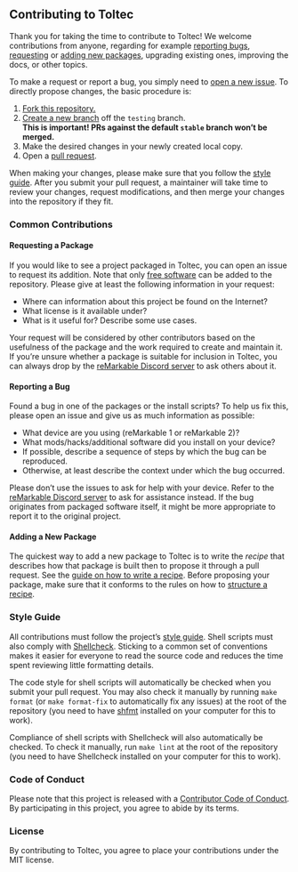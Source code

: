 ## Contributing to Toltec

Thank you for taking the time to contribute to Toltec!
We welcome contributions from anyone, regarding for example [reporting bugs](#reporting-a-bug), [requesting](#request-a-package) or [adding new packages](#adding-a-new-package), upgrading existing ones, improving the docs, or other topics.

To make a request or report a bug, you simply need to [open a new issue](../../../issues/new/choose).
To directly propose changes, the basic procedure is:

1. [Fork this repository.](https://docs.github.com/en/github/getting-started-with-github/fork-a-repo)
2. [Create a new branch](https://docs.github.com/en/github/collaborating-with-issues-and-pull-requests/creating-and-deleting-branches-within-your-repository) off the `testing` branch.\
**This is important! PRs against the default `stable` branch won’t be merged.**
3. Make the desired changes in your newly created local copy.
4. Open a [pull request](https://docs.github.com/en/github/collaborating-with-issues-and-pull-requests/about-pull-requests).

When making your changes, please make sure that you follow the [style guide](#style-guide).
After you submit your pull request, a maintainer will take time to review your changes, request modifications, and then merge your changes into the repository if they fit.

### Common Contributions

#### Requesting a Package

If you would like to see a project packaged in Toltec, you can open an issue to request its addition.
Note that only [free software](https://www.gnu.org/philosophy/free-sw.en.html) can be added to the repository.
Please give at least the following information in your request:

* Where can information about this project be found on the Internet?
* What license is it available under?
* What is it useful for? Describe some use cases.

Your request will be considered by other contributors based on the usefulness of the package and the work required to create and maintain it.
If you’re unsure whether a package is suitable for inclusion in Toltec, you can always drop by the [reMarkable Discord server](https://discord.gg/ATqQGfu) to ask others about it.

#### Reporting a Bug

Found a bug in one of the packages or the install scripts?
To help us fix this, please open an issue and give us as much information as possible:

* What device are you using (reMarkable 1 or reMarkable 2)?
* What mods/hacks/additional software did you install on your device?
* If possible, describe a sequence of steps by which the bug can be reproduced.
* Otherwise, at least describe the context under which the bug occurred.

Please don’t use the issues to ask for help with your device.
Refer to the [reMarkable Discord server](https://discord.gg/ATqQGfu) to ask for assistance instead.
If the bug originates from packaged software itself, it might be more appropriate to report it to the original project.

#### Adding a New Package

The quickest way to add a new package to Toltec is to write the _recipe_ that describes how that package is built then to propose it through a pull request.
See the [guide on how to write a recipe](package-guide.md).
Before proposing your package, make sure that it conforms to the rules on how to [structure a recipe](package.md).

### Style Guide

All contributions must follow the project’s [style guide](../.editorconfig).
Shell scripts must also comply with [Shellcheck](https://github.com/koalaman/shellcheck).
Sticking to a common set of conventions makes it easier for everyone to read the source code and reduces the time spent reviewing little formatting details.

The code style for shell scripts will automatically be checked when you submit your pull request.
You may also check it manually by running `make format` (or `make format-fix` to automatically fix any issues) at the root of the repository (you need to have [shfmt](https://github.com/mvdan/sh) installed on your computer for this to work).

Compliance of shell scripts with Shellcheck will also automatically be checked.
To check it manually, run `make lint` at the root of the repository (you need to have Shellcheck installed on your computer for this to work).

### Code of Conduct

Please note that this project is released with a [Contributor Code of Conduct](code_of_conduct.md).
By participating in this project, you agree to abide by its terms.

### License

By contributing to Toltec, you agree to place your contributions under the MIT license.
